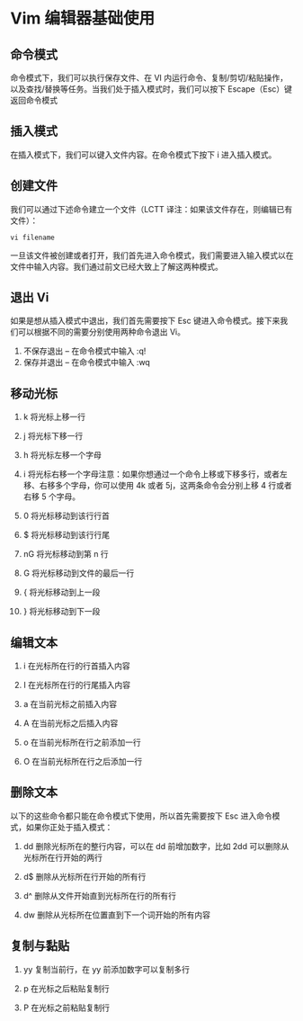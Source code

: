 # Vim 编辑器基础使用

## 命令模式

命令模式下，我们可以执行保存文件、在 VI 内运行命令、复制/剪切/粘贴操作，以及查找/替换等任务。当我们处于插入模式时，我们可以按下 Escape（Esc）键返回命令模式

## 插入模式

在插入模式下，我们可以键入文件内容。在命令模式下按下 i 进入插入模式。

## 创建文件

我们可以通过下述命令建立一个文件（LCTT 译注：如果该文件存在，则编辑已有文件）：

```
vi filename
```
一旦该文件被创建或者打开，我们首先进入命令模式，我们需要进入输入模式以在文件中输入内容。我们通过前文已经大致上了解这两种模式。

## 退出 Vi

如果是想从插入模式中退出，我们首先需要按下 Esc 键进入命令模式。接下来我们可以根据不同的需要分别使用两种命令退出 Vi。

1. 不保存退出 – 在命令模式中输入 :q!
2. 保存并退出 – 在命令模式中输入 :wq

## 移动光标

1. k 将光标上移一行

2. j 将光标下移一行

3. h 将光标左移一个字母

4. i 将光标右移一个字母注意：如果你想通过一个命令上移或下移多行，或者左移、右移多个字母，你可以使用 4k 或者 5j，这两条命令会分别上移 4 行或者右移 5 个字母。

5. 0 将光标移动到该行行首

6. $ 将光标移动到该行行尾

7. nG 将光标移动到第 n 行

8. G 将光标移动到文件的最后一行

9. { 将光标移动到上一段

10. } 将光标移动到下一段

## 编辑文本

1. i 在光标所在行的行首插入内容

2. I 在光标所在行的行尾插入内容

3. a 在当前光标之前插入内容

4. A 在当前光标之后插入内容

5. o 在当前光标所在行之前添加一行

6. O 在当前光标所在行之后添加一行

## 删除文本
以下的这些命令都只能在命令模式下使用，所以首先需要按下 Esc 进入命令模式，如果你正处于插入模式：

1. dd 删除光标所在的整行内容，可以在 dd 前增加数字，比如 2dd 可以删除从光标所在行开始的两行

2. d$ 删除从光标所在行开始的所有行

3. d^ 删除从文件开始直到光标所在行的所有行

4. dw 删除从光标所在位置直到下一个词开始的所有内容

## 复制与黏贴

1. yy 复制当前行，在 yy 前添加数字可以复制多行

2. p 在光标之后粘贴复制行

3. P 在光标之前粘贴复制行


